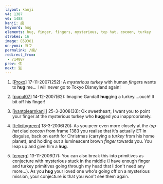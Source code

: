 ```yaml
---
layout: kanji
v4: 1387
v6: 1488
kanji: 擁
keyword: hug
elements: hug, finger, fingers, mysterious, top hat, cocoon, turkey
strokes: 16
image: E69381
on-yomi: ヨウ
permalink: /擁/
redirect_from:
 - /1488/
prev: 弦
next: 滋
---
```


1) [<a href="http://kanji.koohii.com/profile/Proxx">Proxx</a>] 17-11-2007(252): A <em>mysterious</em> <em>turkey</em> with human <em>finger</em>s wants to<strong> hug</strong> me... I will never go to Tokyo Disneyland again!

2) [<a href="http://kanji.koohii.com/profile/pupul07">pupul07</a>] 14-12-2007(62): Imagine Gandalf<strong> hug</strong>ging a turkey....ouch! It bit off his finger!

3) [<a href="http://kanji.koohii.com/profile/ivantolearnkanji">ivantolearnkanji</a>] 25-3-2008(33): Ok sweetheart, I want you to point your finger at the mysterious turkey who<strong> hug</strong>ged you inappropriately.

4) [<a href="http://kanji.koohii.com/profile/felicitygreen">felicitygreen</a>] 18-3-2006(20): As you peer even more closely at the <em>top-hat</em> clad <em>cocoon</em> from frame 1383 you realise that it&#039;s actually ET in disguise, back on earth for Christmas (carrying a <em>turkey</em> from his home planet), and holding out a luminescent brown <em>finger</em> towards you. You leap up and give him a<strong> hug</strong>.

5) [<a href="http://kanji.koohii.com/profile/ergerg">ergerg</a>] 13-11-2006(17): You can also break this into primitives as conjecture with mysterious stuck in the middle (I have enough finger and turkey primitives going through my head that I don&#039;t need any more...). As you<strong> hug</strong> your loved one who&#039;s going off on a mysterious mission, your conjecture is that you won&#039;t see them again.

